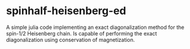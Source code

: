# spinhalf-heisenberg-ed

A simple julia code implementing an exact diagonalization method for the spin-1/2 Heisenberg chain. Is capable of performing the exact diagonalization using conservation of magnetization. 
